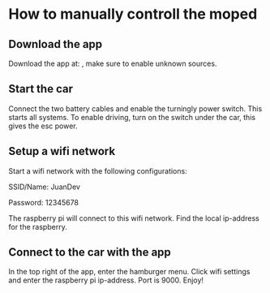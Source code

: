# How to manually controll the moped

## Download the app
Download the app at: , make sure to enable unknown sources.

## Start the car
Connect the two battery cables and enable the turningly power switch. This starts all systems.
To enable driving, turn on the switch under the car, this gives the esc power.

## Setup a wifi network
Start a wifi network with the following configurations:

SSID/Name: JuanDev

Password: 12345678

The raspberry pi will connect to this wifi network. Find the local ip-address for the raspberry.

## Connect to the car with the app
In the top right of the app, enter the hamburger menu. Click wifi settings and enter the raspberry pi ip-address. Port is 9000. Enjoy!
